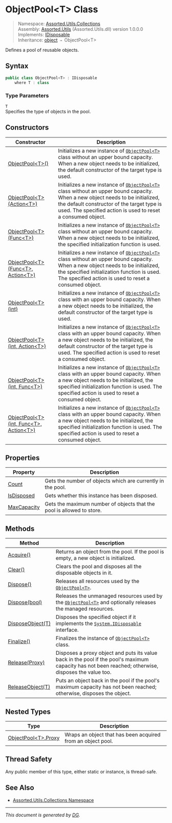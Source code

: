 ﻿# ObjectPool\<T> Class

> Namespace: [Assorted.Utils.Collections](_toc.Assorted.Utils.md#Assorted.Utils.Collections%20Namespace)\
> Assembly: [Assorted.Utils](_toc.Assorted.Utils.md) (Assorted.Utils.dll) version 1.0.0.0\
> Implements: [IDisposable](https://docs.microsoft.com/en-us/dotnet/api/system.idisposable)\
> Inheritance: [object](https://docs.microsoft.com/en-us/dotnet/api/system.object) `→` ObjectPool\<T>

Defines a pool of reusable objects.

## Syntax

```csharp
public class ObjectPool<T> : IDisposable
    where T : class
```

### Type Parameters

`T`\
Specifies the type of objects in the pool.

## Constructors

Constructor | Description
--- | ---
[ObjectPool\<T>()](Assorted.Utils.Collections.ObjectPool-1.-ctor.md#ObjectPool%3CT%3E%28%29) | Initializes a new instance of [`ObjectPool<T>`](Assorted.Utils.Collections.ObjectPool-1.md) class without an upper bound capacity. When a new object needs to be initialized, the default constructor of the target type is used.
[ObjectPool\<T>(Action\<T>)](Assorted.Utils.Collections.ObjectPool-1.-ctor.md#ObjectPool%3CT%3E%28Action%3CT%3E%29) | Initializes a new instance of [`ObjectPool<T>`](Assorted.Utils.Collections.ObjectPool-1.md) class without an upper bound capacity. When a new object needs to be initialized, the default constructor of the target type is used. The specified action is used to reset a consumed object.
[ObjectPool\<T>(Func\<T>)](Assorted.Utils.Collections.ObjectPool-1.-ctor.md#ObjectPool%3CT%3E%28Func%3CT%3E%29) | Initializes a new instance of [`ObjectPool<T>`](Assorted.Utils.Collections.ObjectPool-1.md) class without an upper bound capacity. When a new object needs to be initialized, the specified initialization function is used.
[ObjectPool\<T>(Func\<T>, Action\<T>)](Assorted.Utils.Collections.ObjectPool-1.-ctor.md#ObjectPool%3CT%3E%28Func%3CT%3E%2C%20Action%3CT%3E%29) | Initializes a new instance of [`ObjectPool<T>`](Assorted.Utils.Collections.ObjectPool-1.md) class without an upper bound capacity. When a new object needs to be initialized, the specified initialization function is used. The specified action is used to reset a consumed object.
[ObjectPool\<T>(int)](Assorted.Utils.Collections.ObjectPool-1.-ctor.md#ObjectPool%3CT%3E%28int%29) | Initializes a new instance of [`ObjectPool<T>`](Assorted.Utils.Collections.ObjectPool-1.md) class with an upper bound capacity. When a new object needs to be initialized, the default constructor of the target type is used.
[ObjectPool\<T>(int, Action\<T>)](Assorted.Utils.Collections.ObjectPool-1.-ctor.md#ObjectPool%3CT%3E%28int%2C%20Action%3CT%3E%29) | Initializes a new instance of [`ObjectPool<T>`](Assorted.Utils.Collections.ObjectPool-1.md) class with an upper bound capacity. When a new object needs to be initialized, the default constructor of the target type is used. The specified action is used to reset a consumed object.
[ObjectPool\<T>(int, Func\<T>)](Assorted.Utils.Collections.ObjectPool-1.-ctor.md#ObjectPool%3CT%3E%28int%2C%20Func%3CT%3E%29) | Initializes a new instance of [`ObjectPool<T>`](Assorted.Utils.Collections.ObjectPool-1.md) class with an upper bound capacity. When a new object needs to be initialized, the specified initialization function is used. The specified action is used to reset a consumed object.
[ObjectPool\<T>(int, Func\<T>, Action\<T>)](Assorted.Utils.Collections.ObjectPool-1.-ctor.md#ObjectPool%3CT%3E%28int%2C%20Func%3CT%3E%2C%20Action%3CT%3E%29) | Initializes a new instance of [`ObjectPool<T>`](Assorted.Utils.Collections.ObjectPool-1.md) class with an upper bound capacity. When a new object needs to be initialized, the specified initialization function is used. The specified action is used to reset a consumed object.

## Properties

Property | Description
--- | ---
[Count](Assorted.Utils.Collections.ObjectPool-1.Count.md) | Gets the number of objects which are currently in the pool.
[IsDisposed](Assorted.Utils.Collections.ObjectPool-1.IsDisposed.md) | Gets whether this instance has been disposed.
[MaxCapacity](Assorted.Utils.Collections.ObjectPool-1.MaxCapacity.md) | Gets the maximum number of objects that the pool is allowed to store.

## Methods

Method | Description
--- | ---
[Acquire()](Assorted.Utils.Collections.ObjectPool-1.Acquire.md) | Returns an object from the pool. If the pool is empty, a new object is initialized.
[Clear()](Assorted.Utils.Collections.ObjectPool-1.Clear.md) | Clears the pool and disposes all the disposable objects in it.
[Dispose()](Assorted.Utils.Collections.ObjectPool-1.Dispose.md#Dispose%28%29) | Releases all resources used by the [`ObjectPool<T>`](Assorted.Utils.Collections.ObjectPool-1.md).
[Dispose(bool)](Assorted.Utils.Collections.ObjectPool-1.Dispose.md#Dispose%28bool%29) | Releases the unmanaged resources used by the [`ObjectPool<T>`](Assorted.Utils.Collections.ObjectPool-1.md) and optionally releases the managed resources.
[DisposeObject(T)](Assorted.Utils.Collections.ObjectPool-1.DisposeObject.md) | Disposes the specified object if it implements the [`System.IDisposable`](https://docs.microsoft.com/en-us/dotnet/api/system.idisposable) interface.
[Finalize()](Assorted.Utils.Collections.ObjectPool-1.Finalize.md) | Finalizes the instance of [`ObjectPool<T>`](Assorted.Utils.Collections.ObjectPool-1.md) class.
[Release(Proxy)](Assorted.Utils.Collections.ObjectPool-1.Release.md) | Disposes a proxy object and puts its value back in the pool if the pool's maximum capacity has not been reached; otherwise, disposes the value too.
[ReleaseObject(T)](Assorted.Utils.Collections.ObjectPool-1.ReleaseObject.md) | Puts an object back in the pool if the pool's maximum capacity has not been reached; otherwise, disposes the object.

## Nested Types

Type | Description
--- | ---
[ObjectPool\<T>.Proxy](Assorted.Utils.Collections.ObjectPool-1.Proxy.md) | Wraps an object that has been acquired from an object pool.

## Thread Safety

Any public member of this type, either static or instance, is thread\-safe.

## See Also

- [Assorted.Utils.Collections Namespace](_toc.Assorted.Utils.md#Assorted.Utils.Collections%20Namespace)

---

_This document is generated by [DG](https://github.com/Khojasteh/dg)._
